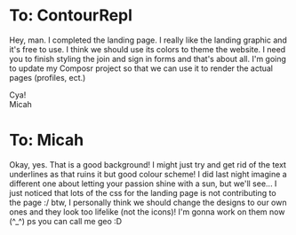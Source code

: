 # To: ContourRepl

Hey, man.  I completed the landing page.  I really like the landing graphic and it's free to use.  I think we should use its colors to theme the website.  I need you to finish styling the join and sign in forms and that's about all.  I'm going to update my Composr project so that we can use it to render the actual pages (profiles, ect.) 

Cya!  
Micah

#  To: Micah

Okay, yes. That is a good background! I might just try and get rid of the text underlines as that ruins it but good colour scheme! I did last night imagine a different one about letting your passion shine with a sun, but we'll see... I just noticed that lots of the css for the landing page is not contributing to the page :/ btw, I personally think we should change the designs to our own ones and they look too lifelike (not the icons)! I'm gonna work on them now (^_^) ps you can call me geo :D